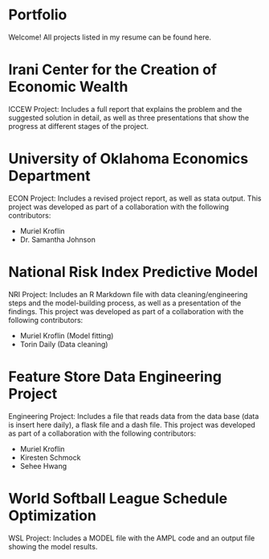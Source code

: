 # Portfolio
Welcome! All projects listed in my resume can be found here.

# Irani Center for the Creation of Economic Wealth
  ICCEW Project:
    Includes a full report that explains the problem and the suggested solution in detail, as well as three presentations that show the progress at different stages of the        project.
    
# University of Oklahoma Economics Department 
  ECON Project:
     Includes a revised project report, as well as stata output. 
This project was developed as part of a collaboration with the following contributors:
  - Muriel Kroflin
  - Dr. Samantha Johnson

# National Risk Index Predictive Model
  NRI Project:
    Includes an R Markdown file with data cleaning/engineering steps and the model-building process, as well as a presentation of the findings.
This project was developed as part of a collaboration with the following contributors:
  - Muriel Kroflin (Model fitting)
  - Torin Daily (Data cleaning)

# Feature Store Data Engineering Project 
  Engineering Project: 
    Includes a file that reads data from the data base (data is insert here daily), a flask file and a dash file. 
This project was developed as part of a collaboration with the following contributors:
  - Muriel Kroflin
  - Kiresten Schmock
  - Sehee Hwang

# World Softball League Schedule Optimization
  WSL Project:
    Includes a MODEL file with the AMPL code and an output file showing the model results.




